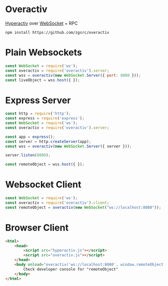 # Overactiv
[Hyperactiv](https://github.com/zgsrc/hyperactiv) over [WebSocket](https://github.com/websockets/ws) + RPC

    npm install https://github.com/zgsrc/overactiv
    
# Plain Websockets

```javascript
const WebSocket = require('ws');
const overactiv = require('overactiv').server;
const wss = overactiv(new WebSocket.Server({ port: 8080 }));
const liveObject = wss.host({ });
```

# Express Server

```javascript
const http = require('http');
const express = require('express');
const WebSocket = require('ws');
const overactiv = require('overactiv').server;

const app = express();
const server = http.createServer(app);
const wss = overactiv(new WebSocket.Server({ server }));

server.listen(8080);

const remoteObject = wss.host({ });

```

# Websocket Client

```javascript
const WebSocket = require('ws');
const overactiv = require('overactiv').client;
const remoteObject = overactiv(new WebSocket("ws://localhost:8080"));
```

# Browser Client

```html
<html>
    <head>
        <script src="hyperactiv.js"></script>    
        <script src="overactiv.js"></script>
    </head>
    <body onload="overactiv('ws://localhost:8080', window.remoteObject = { })">
        Check developer console for "remoteObject"
    </body>
</html>
```